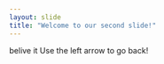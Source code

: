 ```yaml
---
layout: slide
title: "Welcome to our second slide!"
---
```

belive it 
Use the left arrow to go back!
